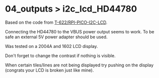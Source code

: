 # 04_outputs > i2c_lcd_HD44780

Based on the code from [T-622/RPI-PICO-I2C-LCD](https://github.com/T-622/RPI-PICO-I2C-LCD).

Connecting the HD44780 to the VBUS power output seems to work.
To be safe an external 5V power adapter should be used.

Was tested on a 2004A and 1602 LCD display.

Don't forget to change the contrast if nothing is visible.

When certain tiles/lines are not being displayed try pushing on the display (congrats your LCD is broken just like mine).
